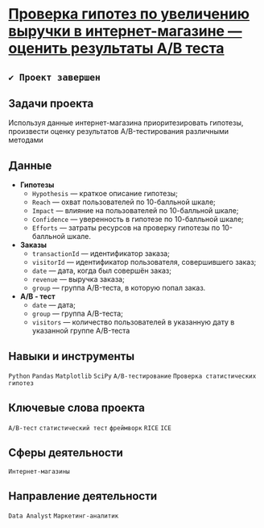# [Проверка гипотез по увеличению выручки в интернет-магазине — оценить результаты A/B теста](https://github.com/StanislavTark/Portfolio/blob/main/%D0%9F%D1%80%D0%BE%D0%B2%D0%B5%D1%80%D0%BA%D0%B0%20%D0%B3%D0%B8%D0%BF%D0%BE%D1%82%D0%B5%D0%B7%20%D0%BF%D0%BE%20%D1%83%D0%B2%D0%B5%D0%BB%D0%B8%D1%87%D0%B5%D0%BD%D0%B8%D1%8E%20%D0%B2%D1%8B%D1%80%D1%83%D1%87%D0%BA%D0%B8%20%D0%B2%20%D0%B8%D0%BD%D1%82%D0%B5%D1%80%D0%BD%D0%B5%D1%82-%D0%BC%D0%B0%D0%B3%D0%B0%D0%B7%D0%B8%D0%BD%D0%B5%20%E2%80%94%20%D0%BE%D1%86%D0%B5%D0%BD%D0%B8%D1%82%D1%8C%20%D1%80%D0%B5%D0%B7%D1%83%D0%BB%D1%8C%D1%82%D0%B0%D1%82%D1%8B%20AB%20%D1%82%D0%B5%D1%81%D1%82%D0%B0/ab_test.ipynb)
## `✔️ Проект завершен`
## Задачи проекта
Используя данные интернет-магазина приоритезировать гипотезы, произвести оценку результатов A/B-тестирования различными методами
## Данные
* **Гипотезы**
  * `Hypothesis` — краткое описание гипотезы;
  * `Reach` — охват пользователей по 10-балльной шкале;
  * `Impact` — влияние на пользователей по 10-балльной шкале;
  * `Confidence` — уверенность в гипотезе по 10-балльной шкале;
  * `Efforts` — затраты ресурсов на проверку гипотезы по 10-балльной шкале.
* **Заказы**
  * `transactionId` — идентификатор заказа;
  * `visitorId` — идентификатор пользователя, совершившего заказ;
  * `date` — дата, когда был совершён заказ;
  * `revenue` — выручка заказа;
  * `group` — группа A/B-теста, в которую попал заказ.
* **А/B - тест**
  * `date` — дата;
  * `group` — группа A/B-теста;
  * `visitors` — количество пользователей в указанную дату в указанной группе A/B-теста
## Навыки и инструменты
`Python` `Pandas` `Matplotlib` `SciPy` `A/B-тестирование` `Проверка статистических гипотез`
## Ключевые слова проекта
`A/B-тест` `статистический тест` `фреймворк` `RICE` `ICE`
## Сферы деятельности
`Интернет-магазины`
## Направление деятельности
`Data Analyst` `Маркетинг-аналитик`
